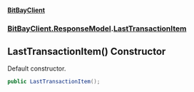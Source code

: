 #### [BitBayClient](./index.md 'index')
### [BitBayClient.ResponseModel](./BitBayClient-ResponseModel.md 'BitBayClient.ResponseModel').[LastTransactionItem](./BitBayClient-ResponseModel-LastTransactionItem.md 'BitBayClient.ResponseModel.LastTransactionItem')
## LastTransactionItem() Constructor
Default constructor.  
```csharp
public LastTransactionItem();
```
